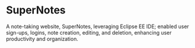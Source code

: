# SuperNotes
A note-taking website, SuperNotes, leveraging Eclipse EE IDE; enabled user sign-ups, logins, note creation, editing, and deletion, enhancing user productivity and organization.
